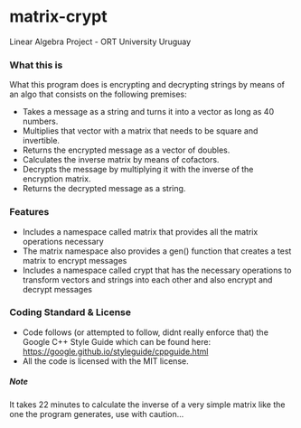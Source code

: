# matrix-crypt
Linear Algebra Project - ORT University Uruguay

### What this is
What this program does is encrypting and decrypting strings by means of an algo that consists on the following premises:
  * Takes a message as a string and turns it into a vector as long as 40 numbers.
  * Multiplies that vector with a matrix that needs to be square and invertible.
  * Returns the encrypted message as a vector of doubles.
  * Calculates the inverse matrix by means of cofactors.
  * Decrypts the message by multiplying it with the inverse of the encryption matrix.
  * Returns the decrypted message as a string.

### Features
* Includes a namespace called matrix that provides all the matrix operations necessary
* The matrix namespace also provides a gen() function that creates a test matrix to encrypt messages
* Includes a namespace called crypt that has the necessary operations to transform vectors and strings into each other and also encrypt and decrypt messages

### Coding Standard & License
* Code follows (or attempted to follow, didnt really enforce that) the Google C++ Style Guide which can be found here: https://google.github.io/styleguide/cppguide.html
* All the code is licensed with the MIT license.

##### Note
It takes 22 minutes to calculate the inverse of a very simple matrix like the one the program generates, use with caution...
